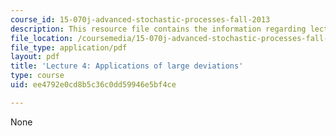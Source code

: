 ```yaml
---
course_id: 15-070j-advanced-stochastic-processes-fall-2013
description: This resource file contains the information regarding lecture 4.
file_location: /coursemedia/15-070j-advanced-stochastic-processes-fall-2013/ee4792e0cd8b5c36c0dd59946e5bf4ce_MIT15_070JF13_Lec4.pdf
file_type: application/pdf
layout: pdf
title: 'Lecture 4: Applications of large deviations'
type: course
uid: ee4792e0cd8b5c36c0dd59946e5bf4ce

---
```

None